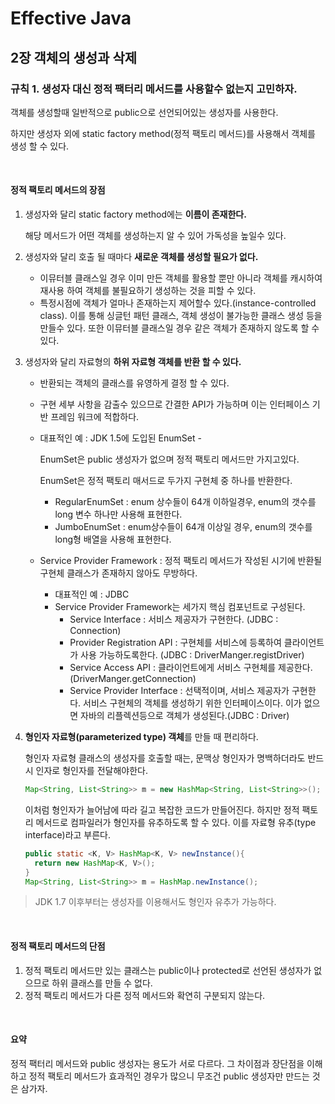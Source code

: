 # Effective Java

## 2장 객체의 생성과 삭제

### 규칙 1.  생성자 대신 정적 팩터리 메서드를 사용할수 없는지 고민하자.

객체를 생성할때 일반적으로 public으로 선언되어있는 생성자를 사용한다. 

하지만 생성자 외에 static factory method(정적 팩토리 메서드)를 사용해서 객체를 생성 할 수 있다.



<br>



#### 정적 팩토리 메서드의 장점

1. 생성자와 달리 static factory method에는 **이름이 존재한다.**

   해당 메서드가 어떤 객체를 생성하는지 알 수 있어 가독성을 높일수 있다.

2. 생성자와 달리 호출 될 때마다 **새로운 객체를 생성할 필요가 없다.**

   - 이뮤터블 클래스일 경우 이미 만든 객체를 활용할 뿐만 아니라 객체를 캐시하여 재사용 하여 객체를 불필요하기 생성하는 것을 피할 수 있다.
   - 특정시점에 객체가 얼마나 존재하는지 제어할수 있다.(instance-controlled class). 이를 통해 싱글턴 패턴 클래스, 객체 생성이 불가능한 클래스 생성 등을 만들수 있다. 또한 이뮤터블 클래스일 경우 같은 객체가 존재하지 않도록 할 수 있다.

3. 생성자와 달리 자료형의 **하위 자료형 객체를 반환 할 수 있다.**

   - 반환되는 객체의 클래스를 유영하게 결정 할 수 있다.

   - 구현 세부 사항을 감출수 있으므로 간결한 API가 가능하며 이는 인터페이스 기반 프레임 워크에 적합하다.

   - 대표적인 예 : JDK 1.5에 도입된 EnumSet -

     EnumSet은 public 생성자가 없으며 정적 팩토리 메서드만 가지고있다.

     EnumSet은 정적 팩토리 매서드로 두가지 구현체 중 하나를 반환한다.

     - RegularEnumSet : enum 상수들이 64개 이하일경우, enum의 갯수를 long 변수 하나만 사용해 표현한다.
     - JumboEnumSet : enum상수들이 64개 이상일 경우, enum의 갯수를 long형 배열을 사용해 표현한다.

   - Service Provider Framework : 정적 팩토리 메서드가 작성된 시기에 반환될 구현체 클래스가 존재하지 않아도 무방하다.

     - 대표적인 예 :  JDBC
     - Service Provider Framework는 세가지 핵심 컴포넌트로 구성된다.
       - Service Interface : 서비스 제공자가 구현한다. (JDBC : Connection)
       - Provider Registration API : 구현체를 서비스에 등록하여 클라이언트가 사용 가능하도록한다. (JDBC : DriverManger.registDriver)
       - Service Access API : 클라이언트에게 서비스 구현체를 제공한다.(DriverManger.getConnection)
       - Service Provider Interface : 선택적이며, 서비스 제공자가 구현한다. 서비스 구현체의 객체를 생성하기 위한 인터페이스이다. 이가 없으면 자바의 리플렉션등으로 객체가 생성된다.(JDBC : Driver)

4. **형인자 자료형(parameterized type) 객체**를 만들 때 편리하다.

   형인자 자료형 클래스의 생성자를 호출할 때는, 문맥상 형인자가 명백하더라도 반드시 인자로 형인자를 전달해야한다.

   ```java
   Map<String, List<String>> m = new HashMap<String, List<String>>();
   ```

   이처럼 형인자가 늘어남에 따라 길고 복잡한 코드가 만들어진다. 하지만 정적 팩토리 메서드로 컴파일러가 형인자를 유추하도록 할 수 있다. 이를 자료형 유추(type interface)라고 부른다. 

   ```java
   public static <K, V> HashMap<K, V> newInstance(){
     return new HashMap<K, V>();
   }
   Map<String, List<String>> m = HashMap.newInstance();
   ```

> JDK 1.7 이후부터는 생성자를 이용해서도 형인자 유추가 가능하다.



<br>



#### 정적 팩토리 메서드의 단점

1. 정적 팩토리 메서드만 있는 클래스는 public이나 protected로 선언된 생성자가 없으므로 하위 클래스를 만들 수 없다.
2. 정적 팩토리 메서드가 다른 정적 메서드와 확연히 구분되지 않는다.



<br>



#### 요약

정적 팩터리 메서드와 public 생성자는 용도가 서로 다르다. 그 차이점과 장단점을 이해하고 정적 팩토리 메서드가 효과적인 경우가 많으니 무조건 public 생성자만 만드는 것은 삼가자.
